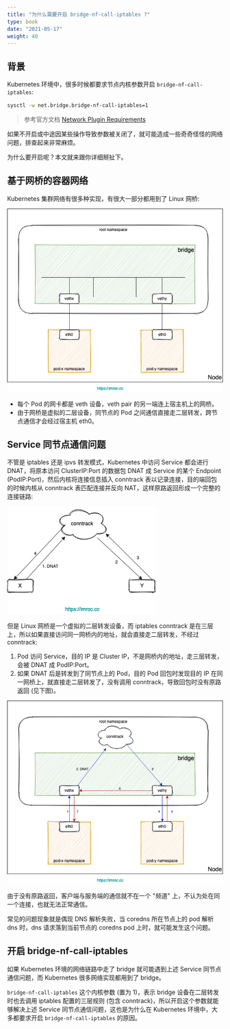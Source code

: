 ```yaml
---
title: "为什么需要开启 bridge-nf-call-iptables ?"
type: book
date: "2021-05-17"
weight: 40
---
```


## 背景

Kubernetes 环境中，很多时候都要求节点内核参数开启 `bridge-nf-call-iptables`:

```bash
sysctl -w net.bridge.bridge-nf-call-iptables=1
```

> 参考官方文档 [Network Plugin Requirements](https://kubernetes.io/docs/concepts/extend-kubernetes/compute-storage-net/network-plugins/#network-plugin-requirements)

如果不开启或中途因某些操作导致参数被关闭了，就可能造成一些奇奇怪怪的网络问题，排查起来非常麻烦。

为什么要开启呢？本文就来跟你详细掰扯下。

## 基于网桥的容器网络

Kubernetes 集群网络有很多种实现，有很大一部分都用到了 Linux 网桥:

![](2.jpg)

* 每个 Pod 的网卡都是 veth 设备，veth pair 的另一端连上宿主机上的网桥。
* 由于网桥是虚拟的二层设备，同节点的 Pod 之间通信直接走二层转发，跨节点通信才会经过宿主机 eth0。

## Service 同节点通信问题

不管是 iptables 还是 ipvs 转发模式，Kubernetes 中访问 Service 都会进行 DNAT，将原本访问 ClusterIP:Port 的数据包 DNAT 成 Service 的某个 Endpoint (PodIP:Port)，然后内核将连接信息插入 conntrack 表以记录连接，目的端回包的时候内核从 conntrack 表匹配连接并反向 NAT，这样原路返回形成一个完整的连接链路:

![](4.jpg)

但是 Linux 网桥是一个虚拟的二层转发设备，而 iptables conntrack 是在三层上，所以如果直接访问同一网桥内的地址，就会直接走二层转发，不经过 conntrack:
1. Pod 访问 Service，目的 IP 是 Cluster IP，不是网桥内的地址，走三层转发，会被 DNAT 成 PodIP:Port。
2. 如果 DNAT 后是转发到了同节点上的 Pod，目的 Pod 回包时发现目的 IP 在同一网桥上，就直接走二层转发了，没有调用 conntrack，导致回包时没有原路返回 (见下图)。

![](5.jpg)

由于没有原路返回，客户端与服务端的通信就不在一个 "频道" 上，不认为处在同一个连接，也就无法正常通信。

常见的问题现象就是偶现 DNS 解析失败，当 coredns 所在节点上的 pod 解析 dns 时，dns 请求落到当前节点的 coredns pod 上时，就可能发生这个问题。

## 开启 bridge-nf-call-iptables

如果 Kubernetes 环境的网络链路中走了 bridge 就可能遇到上述 Service 同节点通信问题，而 Kubernetes 很多网络实现都用到了 bridge。

`bridge-nf-call-iptables` 这个内核参数 (置为 1)，表示 bridge 设备在二层转发时也去调用 iptables 配置的三层规则 (包含 conntrack)，所以开启这个参数就能够解决上述 Service 同节点通信问题，这也是为什么在 Kubernetes 环境中，大多都要求开启 `bridge-nf-call-iptables` 的原因。